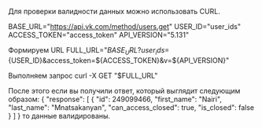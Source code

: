 Для проверки валидности данных можно использовать CURL.

BASE_URL="https://api.vk.com/method/users.get"
USER_ID="user_ids"
ACCESS_TOKEN="access_token"
API_VERSION="5.131"

Формируем URL
FULL_URL="${BASE_URL}?user_ids=${USER_ID}&access_token=${ACCESS_TOKEN}&v=${API_VERSION}"

Выполняем запрос
curl -X GET "$FULL_URL"

После этого если вы получили ответ, который выглядит следующим образом:
{
    "response": [
        {
            "id": 249099466,
            "first_name": "Nairi",
            "last_name": "Mnatsakanyan",
            "can_access_closed": true,
            "is_closed": false
        }
    ]
}
то данные валидированы.